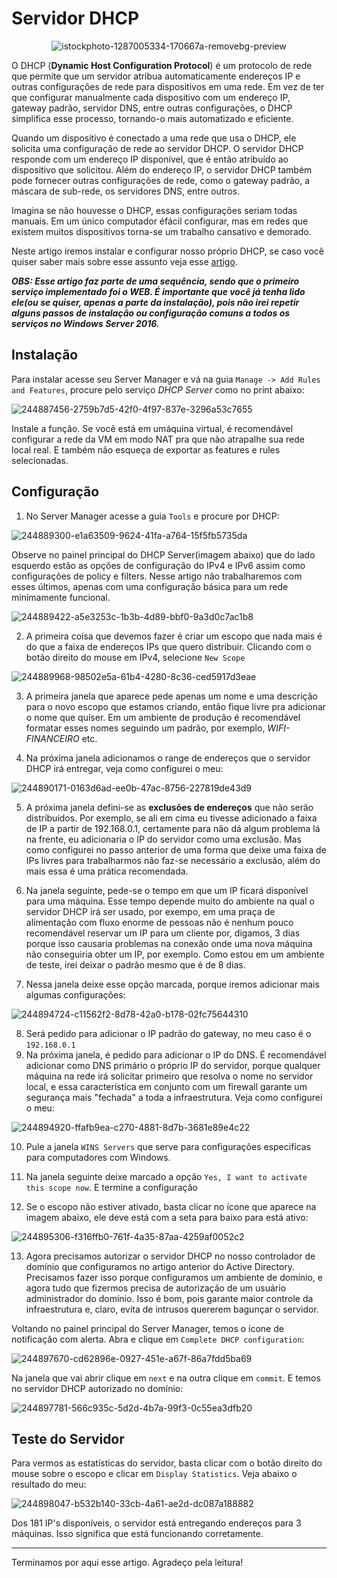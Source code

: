 # Servidor DHCP

<div align="center">

![istockphoto-1287005334-170667a-removebg-preview](https://user-images.githubusercontent.com/104470835/232313043-ad7be7d3-28e5-43da-8403-ac9f8d311ac1.png)

</div>

O DHCP (**Dynamic Host Configuration Protocol**) é um protocolo de rede que permite que um servidor atribua automaticamente endereços IP e outras configurações de rede para dispositivos em uma rede. Em vez de ter que configurar manualmente cada dispositivo com um endereço IP, gateway padrão, servidor DNS, entre outras configurações, o DHCP simplifica esse processo, tornando-o mais automatizado e eficiente.

Quando um dispositivo é conectado a uma rede que usa o DHCP, ele solicita uma configuração de rede ao servidor DHCP. O servidor DHCP responde com um endereço IP disponível, que é então atribuído ao dispositivo que solicitou. Além do endereço IP, o servidor DHCP também pode fornecer outras configurações de rede, como o gateway padrão, a máscara de sub-rede, os servidores DNS, entre outros.

Imagina se não houvesse o DHCP, essas configurações seriam todas manuais. Em um único computador éfácil configurar, mas em redes que existem muitos dispositivos torna-se um trabalho cansativo e demorado. 

Neste artigo iremos instalar e configurar nosso próprio DHCP, se caso você quiser saber mais sobre esse assunto veja esse [artigo](https://learn.microsoft.com/pt-br/windows-server/networking/technologies/dhcp/dhcp-top).

***OBS: Esse artigo faz parte de uma sequência, sendo que o primeiro serviço implementado foi o WEB. É importante que você já tenha lido ele(ou se quiser, apenas a parte da instalação), pois não irei repetir alguns passos de instalação ou configuração comuns a todos os serviços no Windows Server 2016.***

## Instalação

Para instalar acesse seu Server Manager e vá na guia `Manage -> Add Rules and Features`, procure pelo serviço *DHCP Server* como no print abaixo:

![244887456-2759b7d5-42f0-4f97-837e-3296a53c7655](https://github.com/wendersoon/WindowsServer/assets/104470835/8e9caf96-fb75-4d3b-8474-c63dc9289fba)


Instale a função. Se você está em umáquina virtual, é recomendável configurar a rede da VM em modo NAT pra que não atrapalhe sua rede local real. E também não esqueça de exportar as features e rules selecionadas.

## Configuração

1. No Server Manager acesse a guia `Tools` e procure por DHCP:

![244889300-e1a63509-9624-41fa-a764-15f5fb5735da](https://github.com/wendersoon/WindowsServer/assets/104470835/91bbd055-e79e-4c21-8207-2b525023c491)


Observe no painel principal do DHCP Server(imagem abaixo) que do lado esquerdo estão as opções de configuração do IPv4 e IPv6 assim como configurações de policy e filters. Nesse artigo não trabalharemos com esses últimos, apenas com uma configuração básica para um rede minimamente funcional.

![244889422-a5e3253c-1b3b-4d89-bbf0-9a3d0c7ac1b8](https://github.com/wendersoon/WindowsServer/assets/104470835/3c844bd2-8362-4342-a4ab-8d192382d2bf)


2. A primeira coisa que devemos fazer é criar um escopo que nada mais é do que a faixa de endereços IPs que quero distribuir. Clicando com o botão direito do mouse em IPv4, selecione `New Scope`

![244889968-98502e5a-61b4-4280-8c36-ced5917d3eae](https://github.com/wendersoon/WindowsServer/assets/104470835/ccdf938d-d006-4f49-9423-6ebd6f20527b)


3. A primeira janela que aparece pede apenas um nome e uma descrição para o novo escopo que estamos criando, então fique livre pra adicionar o nome que quiser. Em um ambiente de produção é recomendável formatar esses nomes seguindo um padrão, por exemplo, *WIFI-FINANCEIRO* etc.

4. Na próxima janela adicionamos o range de endereços que o servidor DHCP irá entregar, veja como configurei o meu:

![244890171-0163d6ad-ee0b-47ac-8756-227819de43d9](https://github.com/wendersoon/WindowsServer/assets/104470835/9fd79996-5050-4c54-b440-0ac7854b279b)


5. A próxima janela defini-se as **exclusões de endereços** que não serão distribuídos. Por exemplo, se ali em cima eu tivesse adicionado a faixa de IP a partir de 192.168.0.1, certamente para não dá algum problema lá na frente, eu adicionaria o IP do servidor como uma exclusão. Mas como configurei no passo anterior de uma forma que deixe uma faixa de IPs livres para trabalharmos não faz-se necessário a exclusão, além do mais essa é uma prática recomendada.

6. Na janela seguinte, pede-se o tempo em que um IP ficará disponível para uma máquina. Esse tempo depende muito do ambiente na qual o servidor DHCP irá ser usado, por exempo, em uma praça de alimentação com fluxo enorme de pessoas não é nenhum pouco recomendável reservar um IP para um cliente por, digamos, 3 dias porque isso causaria problemas na conexão onde uma nova máquina não conseguiria obter um IP, por exemplo. Como estou em um ambiente de teste, irei deixar o padrão mesmo que é de 8 dias.

7. Nessa janela deixe esse opção marcada, porque iremos adicionar mais algumas configurações:

![244894724-c11562f2-8d78-42a0-b178-02fc75644310](https://github.com/wendersoon/WindowsServer/assets/104470835/0cfdd54c-a0c0-4293-9c31-855314436ea9)


8. Será pedido para adicionar o IP padrão do gateway, no meu caso é o `192.168.0.1`
9. Na próxima janela, é pedido para adicionar o IP do DNS. É recomendável adicionar como DNS primário o próprio IP do servidor, porque qualquer máquina na rede irá solicitar primeiro que resolva o nome no servidor local, e essa característica em conjunto com um firewall garante um segurança mais "fechada" a toda a infraestrutura. Veja como configurei o meu:

![244894920-ffafb9ea-c270-4881-8d7b-3681e89e4c22](https://github.com/wendersoon/WindowsServer/assets/104470835/eeeee1c1-385b-4415-8b75-607194504276)


10. Pule a janela `WINS Servers` que serve para configurações especifícas para computadores com Windows.
11. Na janela seguinte deixe marcado a opção `Yes, I want to activate this scope now`. E termine a configuração

12. Se o escopo não estiver ativado, basta clicar no ícone que aparece na imagem abaixo, ele deve está com a seta para baixo para está ativo:

![244895306-f316ffb0-761f-4a35-87aa-4259af0052c2](https://github.com/wendersoon/WindowsServer/assets/104470835/94942613-fcee-4e9e-9fda-aea7d61c92d4)


13. Agora precisamos autorizar o servidor DHCP no nosso controlador de domínio que configuramos no artigo anterior do Active Directory. Precisamos fazer isso porque configuramos um ambiente de domínio, e agora tudo que fizermos precisa de autorização de um usuário administrador do domínio. Isso é bom, pois garante maior controle da infraestrutura e, claro, evita de intrusos quererem bagunçar o servidor.

Voltando no painel principal do Server Manager, temos o ícone de notificação com alerta. Abra e clique em `Complete DHCP configuration`:

![244897670-cd62896e-0927-451e-a67f-86a7fdd5ba69](https://github.com/wendersoon/WindowsServer/assets/104470835/a426d9b0-d07b-44a1-8757-e57dea145768)


Na janela que vai abrir clique em `next` e na outra clique em `commit`. E temos no servidor DHCP autorizado no domínio:

![244897781-566c935c-5d2d-4b7a-99f3-0c55ea3dfb20](https://github.com/wendersoon/WindowsServer/assets/104470835/5099ab14-6076-4ed0-8735-1def63ac257c)



## Teste do Servidor


Para vermos as estatísticas do servidor, basta clicar com o botão direito do mouse sobre o escopo e clicar em `Display Statistics`. Veja abaixo o resultado do meu:

![244898047-b532b140-33cb-4a61-ae2d-dc087a188882](https://github.com/wendersoon/WindowsServer/assets/104470835/162ea6ff-0e88-42b8-9437-94a23360afe3)


Dos 181 IP's disponíveis, o servidor está entregando endereços para 3 máquinas. Isso significa que está funcionando corretamente.

---

Terminamos por aqui esse artigo. Agradeço pela leitura!


